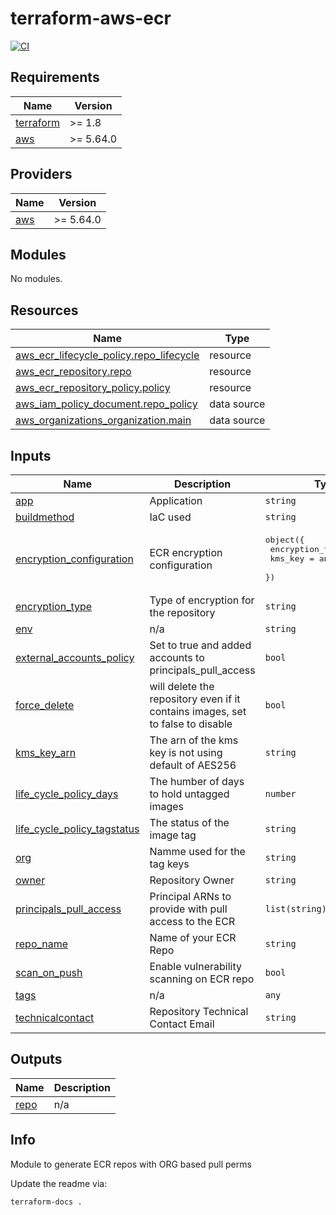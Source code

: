 <!-- BEGIN_TF_DOCS -->
# terraform-aws-ecr
<!-- markdown-lint-disable no-inline-html -->
[![CI](https://github.com/sharksrus/terraform-aws-ecr/actions/workflows/ci.yaml/badge.svg)](https://github.com/sharksrus/terraform-aws-ecr/actions/workflows/ci.yaml)

## Requirements

| Name | Version |
|------|---------|
| <a name="requirement_terraform"></a> [terraform](#requirement\_terraform) | >= 1.8 |
| <a name="requirement_aws"></a> [aws](#requirement\_aws) | >= 5.64.0 |

## Providers

| Name | Version |
|------|---------|
| <a name="provider_aws"></a> [aws](#provider\_aws) | >= 5.64.0 |

## Modules

No modules.

## Resources

| Name | Type |
|------|------|
| [aws_ecr_lifecycle_policy.repo_lifecycle](https://registry.terraform.io/providers/hashicorp/aws/latest/docs/resources/ecr_lifecycle_policy) | resource |
| [aws_ecr_repository.repo](https://registry.terraform.io/providers/hashicorp/aws/latest/docs/resources/ecr_repository) | resource |
| [aws_ecr_repository_policy.policy](https://registry.terraform.io/providers/hashicorp/aws/latest/docs/resources/ecr_repository_policy) | resource |
| [aws_iam_policy_document.repo_policy](https://registry.terraform.io/providers/hashicorp/aws/latest/docs/data-sources/iam_policy_document) | data source |
| [aws_organizations_organization.main](https://registry.terraform.io/providers/hashicorp/aws/latest/docs/data-sources/organizations_organization) | data source |

## Inputs

| Name | Description | Type | Default | Required |
|------|-------------|------|---------|:--------:|
| <a name="input_app"></a> [app](#input\_app) | Application | `string` | `"ecr"` | no |
| <a name="input_buildmethod"></a> [buildmethod](#input\_buildmethod) | IaC used | `string` | `"terraform"` | no |
| <a name="input_encryption_configuration"></a> [encryption\_configuration](#input\_encryption\_configuration) | ECR encryption configuration | <pre>object({<br>    encryption_type = string<br>    kms_key         = any<br>  })</pre> | `null` | no |
| <a name="input_encryption_type"></a> [encryption\_type](#input\_encryption\_type) | Type of encryption for the repository | `string` | `"AES256"` | no |
| <a name="input_env"></a> [env](#input\_env) | n/a | `string` | `""` | no |
| <a name="input_external_accounts_policy"></a> [external\_accounts\_policy](#input\_external\_accounts\_policy) | Set to true and added accounts to principals\_pull\_access | `bool` | `false` | no |
| <a name="input_force_delete"></a> [force\_delete](#input\_force\_delete) | will delete the repository even if it contains images, set to false to disable | `bool` | `true` | no |
| <a name="input_kms_key_arn"></a> [kms\_key\_arn](#input\_kms\_key\_arn) | The arn of the kms key is not using default of AES256 | `string` | `null` | no |
| <a name="input_life_cycle_policy_days"></a> [life\_cycle\_policy\_days](#input\_life\_cycle\_policy\_days) | The humber of days to hold untagged images | `number` | `90` | no |
| <a name="input_life_cycle_policy_tagstatus"></a> [life\_cycle\_policy\_tagstatus](#input\_life\_cycle\_policy\_tagstatus) | The status of the image tag | `string` | `"untagged"` | no |
| <a name="input_org"></a> [org](#input\_org) | Namme used for the tag keys | `string` | `"my_org"` | no |
| <a name="input_owner"></a> [owner](#input\_owner) | Repository Owner | `string` | `""` | no |
| <a name="input_principals_pull_access"></a> [principals\_pull\_access](#input\_principals\_pull\_access) | Principal ARNs to provide with pull access to the ECR | `list(string)` | `[]` | no |
| <a name="input_repo_name"></a> [repo\_name](#input\_repo\_name) | Name of your ECR Repo | `string` | n/a | yes |
| <a name="input_scan_on_push"></a> [scan\_on\_push](#input\_scan\_on\_push) | Enable vulnerability scanning on ECR repo | `bool` | `true` | no |
| <a name="input_tags"></a> [tags](#input\_tags) | n/a | `any` | `[]` | no |
| <a name="input_technicalcontact"></a> [technicalcontact](#input\_technicalcontact) | Repository Technical Contact Email | `string` | `"me@example.com"` | no |

## Outputs

| Name | Description |
|------|-------------|
| <a name="output_repo"></a> [repo](#output\_repo) | n/a |

<!-- markdown-lint-disable MD041 -->

## Info

Module to generate ECR repos with ORG based pull perms

Update the readme via:

```sh
terraform-docs .
```
<!-- END_TF_DOCS -->